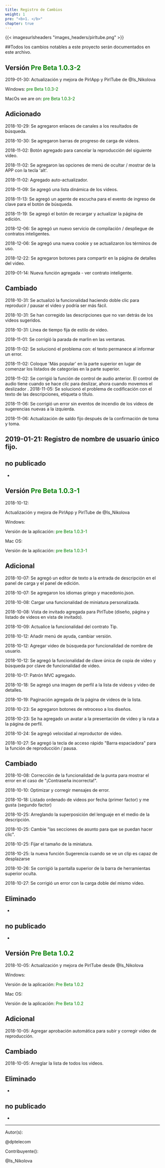 ```yaml
---
title: Registro de Cambios
weight: 1
pre: "<b>1. </b>"
chapter: true
---
```


{{< imagesurlsheaders "images_headers/pirltube.png"  >}}



##Todos los cambios notables a este proyecto serán documentados en este archivo.

## Versión <span style = "color: green"> Pre Beta 1.0.3-2 </span>

2019-01-30:
Actualización y mejora de PirlApp y PirlTube de @Is_Nikolova

Windows:
<span style="color:green">pre Beta 1.0.3-2</span>

MacOs we are on:
<span style="color:green">pre Beta 1.0.3-2</span>

## Adicionado

2018-10-29: Se agregaron enlaces de canales a los resultados de búsqueda.

2018-10-30: Se agregaron barras de progreso de carga de videos.

2018-11-02: Botón agregado para cancelar la reproducción del siguiente video.

2018-11-02: Se agregaron las opciones de menú de ocultar / mostrar de la APP con la tecla 'alt'.

2018-11-02: Agregado auto-actualizador.

2018-11-09: Se agregó una lista dinámica de los videos.

2018-11-13: Se agregó un agente de escucha para el evento de ingreso de clave para el botón de búsqueda.

2018-11-19: Se agregó el botón de recargar y actualizar la página de edición.

2018-12-06: Se agregó un nuevo servicio de compilación / despliegue de contratos inteligentes.

2018-12-06: Se agregó una nueva cookie y se actualizaron los términos de uso.

2018-12-22: Se agregaron botones para compartir en la página de detalles del video.

2019-01-14: Nueva función agregada - ver contrato inteligente.


## Cambiado

2018-10-31: Se actualizó la funcionalidad haciendo doble clic para reproducir / pausar el video y podría ser más fácil.

2018-10-31: Se han corregido las descripciones que no van detrás de los videos sugeridos.

2018-10-31: Línea de tiempo fija de estilo de video.

2018-11-01: Se corrigió la parada de marlin en las ventanas.

2018-11-02: Se solucionó el problema con: el texto permanece al informar un error.

2018-11-02: Coloque 'Más popular' en la parte superior en lugar de comenzar los listados de categorías en la parte superior.

2018-11-02: Se corrigió la función de control de audio anterior. El control de audio tiene cuando se hace clic para deslizar, ahora cuando movemos el deslizador
.
2018-11-05: Se solucionó el problema de codificación con el texto de las descripciones, etiqueta o título.

2018-11-06: Se corrigió un error sin eventos de incendio de los videos de sugerencias nuevas a la izquierda.

2018-11-06: Actualización de saldo fijo después de la confirmación de toma y toma.

2019-01-21: Registro de nombre de usuario único fijo.
-

## no publicado
-


## Versión <span style = "color: green"> Pre Beta 1.0.3-1 </span>



2018-10-12:


Actualización y mejora de PirlApp y PirlTube de @Is_Nikolova


Windows:


Versión de la aplicación: <span style = "color: green"> pre Beta 1.0.3-1 </span>


Mac OS:


Versión de la aplicación: <span style = "color: green"> pre Beta 1.0.3-1 </span>


## Adicional


2018-10-07: Se agregó un editor de texto a la entrada de descripción en el panel de carga y el panel de edición.


2018-10-07: Se agregaron los idiomas griego y macedonio.json.


2018-10-08: Cargar una funcionalidad de miniatura personalizada.


2018-10-08: Vista de invitado agregada para PirlTube (diseño, página y listado de videos en vista de invitado).


2018-10-09: Actualice la funcionalidad del contrato Tip.


2018-10-12: Añadir menú de ayuda, cambiar versión.


2018-10-12: Agregar video de búsqueda por funcionalidad de nombre de usuario.


2018-10-12: Se agregó la funcionalidad de clave única de copia de video y búsqueda por clave de funcionalidad de video.


2018-10-17: Patrón MVC agregado.


2018-10-18: Se agregó una imagen de perfil a la lista de videos y video de detalles.


2018-10-19: Paginación agregada de la página de videos de la lista.


2018-10-23: Se agregaron botones de retroceso a los diseños.


2018-10-23: Se ha agregado un avatar a la presentación de video y la ruta a la página de perfil.


2018-10-24: Se agregó velocidad al reproductor de video.


2018-10-27: Se agregó la tecla de acceso rápido "Barra espaciadora" para la función de reproducción / pausa.


## Cambiado


2018-10-08: Corrección de la funcionalidad de la punta para mostrar el error en el caso de "¡Contraseña incorrecta!".


2018-10-10: Optimizar y corregir mensajes de error.


2018-10-18: Listado ordenado de videos por fecha (primer factor) y me gusta (segundo factor)


2018-10-25: Arreglando la superposición del lenguaje en el medio de la descripción.


2018-10-25: Cambie "las secciones de asunto para que se puedan hacer clic".


2018-10-25: Fijar el tamaño de la miniatura.


2018-10-25: la nueva función Sugerencia cuando se ve un clip es capaz de desplazarse


2018-10-26: Se corrigió la pantalla superior de la barra de herramientas superior oculta.


2018-10-27: Se corrigió un error con la carga doble del mismo video.


## Eliminado
-


## no publicado
-




## Versión <span style = "color: green"> Pre Beta 1.0.2 </span>


2018-10-05:
Actualización y mejora de PirlTube desde @Is_Nikolova

Windows:


Versión de la aplicación: <span style = "color: green"> Pre Beta 1.0.2 </span>


Mac OS:


Versión de la aplicación: <span style = "color: green"> Pre Beta 1.0.2 </span>


## Adicional


2018-10-05: Agregar aprobación automática para subir y corregir video de reproducción.


## Cambiado

2018-10-05: Arreglar la lista de todos los videos.


## Eliminado
-

## no publicado
-



---
Autor(s):  

@dptelecom  

Contribuyente():

@Is_Nikolova
